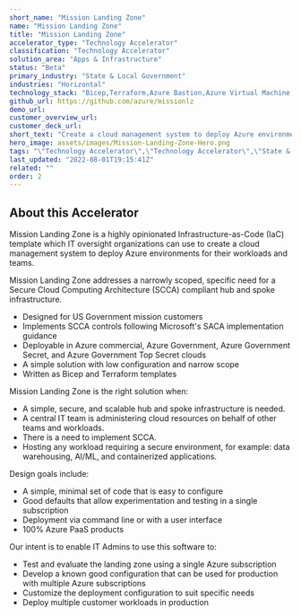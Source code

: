 ```yaml
---
short_name: "Mission Landing Zone"
name: "Mission Landing Zone"
title: "Mission Landing Zone"
accelerator_type: "Technology Accelerator"
classification: "Technology Accelerator"
solution_area: "Apps & Infrastructure"
status: "Beta"
primary_industry: "State & Local Government"
industries: "Horizontal"
technology_stack: "Bicep,Terraform,Azure Bastion,Azure Virtual Machine,Azure Firewall,Azure Defender,Azure Policy,Azure Sentinel,Azure Storage,Log Analytics"
github_url: https://github.com/azure/missionlz
demo_url: 
customer_overview_url: 
customer_deck_url: 
short_text: "Create a cloud management system to deploy Azure environments."
hero_image: assets/images/Mission-Landing-Zone-Hero.png
tags: "\"Technology Accelerator\",\"Technology Accelerator\",\"State & Local Government\",\"Horizontal\",\"Bicep\",\"Terraform\",\"Azure Bastion\",\"Azure Virtual Machine\",\"Azure Firewall\",\"Azure Defender\",\"Azure Policy\",\"Azure Sentinel\",\"Azure Storage\",\"Log Analytics\",\"Apps & Infrastructure\",\"Beta\""
last_updated: "2022-08-01T19:15:41Z"
related: ""
order: 2
---
```

## About this Accelerator

Mission Landing Zone is a highly opinionated Infrastructure-as-Code (IaC) template which IT oversight organizations can use to create a cloud management system to deploy Azure environments for their workloads and teams.

Mission Landing Zone addresses a narrowly scoped, specific need for a Secure Cloud Computing Architecture (SCCA) compliant hub and spoke infrastructure.

* Designed for US Government mission customers
* Implements SCCA controls following Microsoft's SACA implementation guidance
* Deployable in Azure commercial, Azure Government, Azure Government Secret, and Azure Government Top Secret clouds
* A simple solution with low configuration and narrow scope
* Written as Bicep and Terraform templates

Mission Landing Zone is the right solution when:

* A simple, secure, and scalable hub and spoke infrastructure is needed.
* A central IT team is administering cloud resources on behalf of other teams and workloads.
* There is a need to implement SCCA.
* Hosting any workload requiring a secure environment, for example: data warehousing, AI/ML, and containerized applications.

Design goals include:

* A simple, minimal set of code that is easy to configure
* Good defaults that allow experimentation and testing in a single subscription
* Deployment via command line or with a user interface
* 100% Azure PaaS products

Our intent is to enable IT Admins to use this software to:

* Test and evaluate the landing zone using a single Azure subscription
* Develop a known good configuration that can be used for production with multiple Azure subscriptions
* Customize the deployment configuration to suit specific needs
* Deploy multiple customer workloads in production